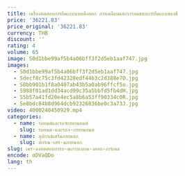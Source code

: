```yaml
---
title: เครื่องทดสอบการยึดเกาะแบบดึงออก การเคลือบและการทดสอบการยึดเกาะของสี
price: '36221.83'
price_original: '36221.83'
currency: THB
discount: ''
rating: 4
volume: 65
image: S0d1bbe99af5b4a06bff3f2d5eb1aaf747.jpg
images:
  - S0d1bbe99af5b4a06bff3f2d5eb1aaf747.jpg
  - Sdecf8c75c3fd42328edf44b3c2d388e7O.jpg
  - S8bb901b1f8a0407ab43b5a0ab96ffcf5u.jpg
  - S988f01ad1dd34acd99c35a5bbfd5fb4dH.jpg
  - S5b57a41fd20e4ec5a8b6a53ff90334c0R.jpg
  - Se8bdc84b8d964dcb92326836be0c3a73J.jpg
video: 4000240450929.mp4
categories:
  - name: รถยนต์และรถจักรยานยนต์
    slug: รถยนต-และรถจ-กรยานยนต
  - name: อุปกรณ์เสริมภายนอก
    slug: ปกรณ-เสร-มภายนอก
slug: เคร-องทดสอบการย-ดเกาะแบบด-งออก-การเคล
encode: oDVaQDo
lang: th
---
```

  